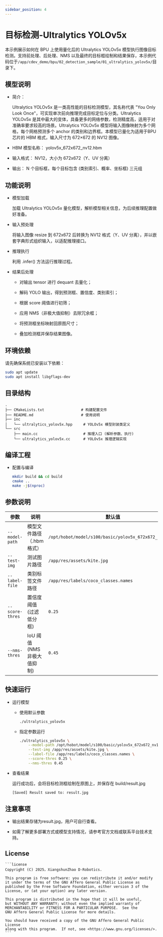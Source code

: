 ```yaml
---
sidebar_position: 4
---
```


# 目标检测-Ultralytics YOLOv5x

本示例展示如何在 BPU 上使用量化后的 Ultralytics YOLOv5x 模型执行图像目标检测。支持前处理、后处理、NMS 以及最终的目标框绘制和结果保存，本示例代码位于`/app/cdev_demo/bpu/02_detection_sample/01_ultralytics_yolov5x/`目录下。


## 模型说明
- 简介：

    Ultralytics YOLOv5x 是一类高性能的目标检测模型，其名称代表 "You Only Look Once"，可实现单次前向推理完成目标定位与分类。Ultralytics YOLOv5x 是其中最大的变体，具备更多的网络参数，检测精度高，适用于对准确率要求较高的场景。Ultralytics YOLOv5x 模型将输入图像映射为多个网格，每个网格预测多个 anchor 的类别和边界框。本模型已量化为适用于BPU芯片的 HBM 格式，输入尺寸为 672×672 的 NV12 图像。

- HBM 模型名称： yolov5x_672x672_nv12.hbm

- 输入格式： NV12，大小为 672x672（Y、UV 分离）

- 输出： N 个目标框，每个目标包含 (类别索引、概率、坐标框) 三元组


## 功能说明
- 模型加载

    加载 Ultralytics YOLOv5x 量化模型，解析模型相关信息，为后续推理配置做好准备。

- 输入预处理

    将输入图像 resize 到 672x672 后转换为 NV12 格式（Y、UV 分离），并以嵌套字典形式组织输入，以适配推理接口。

- 推理执行

    利用 .infer() 方法运行推理过程。

- 结果后处理

    - 对输出 tensor 进行 dequant 去量化；

    - 解码 YOLO 输出，得到预测框、置信度、类别索引；

    - 根据 score 阈值进行初筛；

    - 应用 NMS（非极大值抑制）去除冗余框；

    - 将预测框坐标映射回原图尺寸；

    - 叠加检测框并保存结果图像。


## 环境依赖
请先确保系统已安装以下依赖：
```bash
sudo apt update
sudo apt install libgflags-dev
```

## 目录结构
```text
.
├── CMakeLists.txt                 # 构建配置文件
├── README.md                      # 使用说明
├── inc
│   └── ultralytics_yolov5x.hpp     # YOLOv5x 模型封装类定义
└── src
    ├── main.cc                     # 推理入口 (解析参数、执行)
    └── ultralytics_yolov5x.cc      # YOLOv5x 推理逻辑实现
```

## 编译工程
- 配置与编译
    ```bash
    mkdir build && cd build
    cmake ..
    make -j$(nproc)
    ```

## 参数说明
| 参数              | 说明                       | 默认值                                     |
| --------------- | --------------------------- | ------------------------------------------ |
| `--model-path`  | 模型文件路径（.hbm 格式）     | `/opt/hobot/model/s100/basic/yolov5x_672x672_nv12.hbm` |
| `--test-img`    | 测试图片路径                 | `/app/res/assets/kite.jpg`                 |
| `--label-file`  | 类别标签文件路径             | `/app/res/labels/coco_classes.names`       |
| `--score-thres` | 置信度阈值 (过滤低分框)      | `0.25`                                     |
| `--nms-thres`   | IoU 阈值 (NMS 非极大值抑制)  | `0.45`                                     |

## 快速运行
- 运行模型
    - 使用默认参数
        ```bash
        ./ultralytics_yolov5x
        ```
    - 指定参数运行
        ```bash
        ./ultralytics_yolov5x \
            --model-path /opt/hobot/model/s100/basic/yolov5x_672x672_nv12.hbm \
            --test-img /app/res/assets/kite.jpg \
            --label-file /app/res/labels/coco_classes.names \
            --score-thres 0.25 \
            --nms-thres 0.45
        ```
- 查看结果

    运行成功后，会将目标检测框绘制在原图上，并保存在 build/result.jpg
    ```bash
    [Saved] Result saved to: result.jpg
    ```

## 注意事项
- 输出结果存储为result.jpg，用户可自行查看。

- 如需了解更多部署方式或模型支持情况，请参考官方文档或联系平台技术支持。

## License
    ```license
    Copyright (C) 2025，XiangshunZhao D-Robotics.

    This program is free software: you can redistribute it and/or modify
    it under the terms of the GNU Affero General Public License as
    published by the Free Software Foundation, either version 3 of the
    License, or (at your option) any later version.

    This program is distributed in the hope that it will be useful,
    but WITHOUT ANY WARRANTY; without even the implied warranty of
    MERCHANTABILITY or FITNESS FOR A PARTICULAR PURPOSE.  See the
    GNU Affero General Public License for more details.

    You should have received a copy of the GNU Affero General Public License
    along with this program.  If not, see <https://www.gnu.org/licenses/>.
    ```

